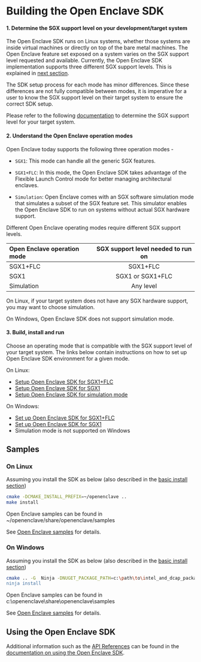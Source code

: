 # Building the Open Enclave SDK

#### 1. Determine the SGX support level on your development/target system

The Open Enclave SDK runs on Linux systems, whether those systems are inside virtual machines or directly on top of the bare metal machines.
The Open Enclave feature set exposed on a system varies on the SGX support level requested and available.
Currently, the Open Enclave SDK implementation supports three different SGX support levels. This is explained in [next section](building_oe_sdk.md#2-understand-the-open-enclave-operation-modes).

The SDK setup process for each mode has minor differences. Since these differences are not fully compatible between modes, it is imperative for a user to know the SGX support level on their target system to ensure the correct SDK setup.

Please refer to the following [documentation](/docs/GettingStartedDocs/SGXSupportLevel.md) to determine the SGX support level for your target system.

#### 2. Understand the Open Enclave operation modes

  Open Enclave today supports the following three operation modes -

   - `SGX1`: This mode can handle all the generic SGX features.

   - `SGX1+FLC`: In this mode, the Open Enclave SDK takes advantage of the Flexible Launch
                 Control mode for better managing architectural enclaves.

   - `Simulation`: Open Enclave comes with an SGX software simulation mode that simulates a subset of
                  the SGX feature set. This simulator enables the Open Enclave SDK to run on
                  systems without actual SGX hardware support.

   Different Open Enclave operating modes require different SGX support levels.

   | Open Enclave operation mode|  SGX support level needed to run on |
   |:---------------------------|:-----------------------------------:|
   | SGX1+FLC                   | SGX1+FLC                            |
   | SGX1                       | SGX1 or SGX1+FLC                    |
   | Simulation                  | Any level                           |

   On Linux, if your target system does not have any SGX hardware support, you may want to choose simulation.

   On Windows, Open Enclave SDK does not support simulation mode.

#### 3. Build, install and run

   Choose an operating mode that is compatible with the SGX support level of your target system.
   The links below contain instructions on how to set up Open Enclave SDK environment for a given mode.

On Linux:
  - [Setup Open Enclave SDK for SGX1+FLC](SGX1FLCGettingStarted.md)
  - [Setup Open Enclave SDK for SGX1](SGX1GettingStarted.md)
  - [Setup Open Enclave SDK for simulation mode](SimulatorGettingStarted.md)

On Windows:
 - [Set up Open Enclave SDK for SGX1+FLC](WindowsSGX1FLCGettingStarted.md)
 - [Set up Open Enclave SDK for SGX1](WindowsSGX1GettingStarted.md)
 - Simulation mode is not supported on Windows

## Samples

### On Linux
Assuming you install the SDK as below (also described in the [basic install section](InstallInfo.md#basic-install-on-linux))

```bash
cmake -DCMAKE_INSTALL_PREFIX=~/openenclave ..
make install
```

Open Enclave samples can be found in ~/openenclave/share/openenclave/samples

See [Open Enclave samples](/samples/README_Linux.md) for details.

### On Windows
Assuming you install the SDK as below (also described in the [basic install section](WindowsInstallInfo.md#basic-install-on-windows))

```bash
cmake .. -G  Ninja -DNUGET_PACKAGE_PATH=c:\path\to\intel_and_dcap_packages -DCMAKE_INSTALL_PREFIX:PATH=C:\openenclave" -DUSE_LIBSGX=ON
ninja install
```
Open Enclave samples can be found in c:\openenclave\share\openenclave\samples

See [Open Enclave samples](/samples/README_Windows.md) for details.

## Using the Open Enclave SDK

Additional information such as the [API References](/docs/GettingStartedDocs/using_oe_sdk.md#api-references)
can be found in the [documentation on using the Open Enclave SDK](/docs/GettingStartedDocs/using_oe_sdk.md).
